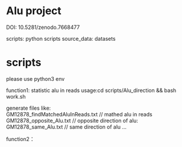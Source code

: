 


# Alu project

  DOI: 10.5281/zenodo.7668477
  

   scripts: python scripts
   source_data: datasets


# scripts

please use python3 env

function1: statistic alu in reads
   usage:cd scripts/Alu_direction && bash work.sh

   generate files like:   
   GM12878_findMatchedAluInReads.txt // mathed alu in reads
   GM12878_opposite_Alu.txt // opposite direction of alu:
   GM12878_same_Alu.txt // same direction of alu
   ...
   
function2：
